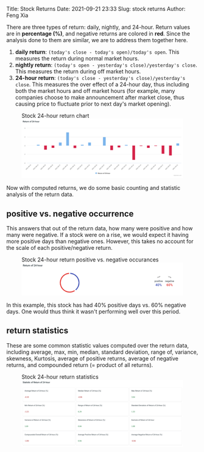 Title: Stock Returns
Date: 2021-09-21 23:33
Slug: stock returns
Author: Feng Xia


There are three types of return: daily, nightly, and 24-hour. Return
values are in **percentage (%)**, and negative returns are colored
in **red**. Since the analysis done to them are similar, we are to
address them together here.

1. **daily return**: `(today's close - today's open)/today's
   open`. This measures the return during normal market hours.
2. **nightly return**: `(today's open - yesterday's close)/yesterday's
   close`. This measures the return during off market hours.
3. **24-hour return**: `(today's close - yesterday's
   close)/yesterday's close`. This measures the over effect of a
   24-hour day, thus including both the market hours and off market
   hours (for example, many companies choose to make announcement
   after market close, thus causing price to fluctuate prior to next
   day's market opening).

<figure class="col s12">
    <figcaption>Stock 24-hour return chart</figcaption>
    <img src="images/stock%2024%20hour%20return%20bar%20chart.png"/>
</figure>

Now with computed returns, we do some basic counting and statistic
analysis of the return data.

## positive vs. negative occurrence

This answers that out of the return data, how many were positive and
how many were negative. If a stock were on a rise, we would expect it
having more positive days than negative ones. However, this takes no
account for the scale of each positive/negative return.

<figure class="col s12">
    <figcaption>Stock 24-hour return positive vs. negative occurances</figcaption>
    <img src="images/stock%2024%20hour%20positive%20negative%20chart.png"/>
</figure>

In this example, this stock has had 40% positive days vs. 60% negative
days. One would thus think it wasn't performing well over this period.

## return statistics

These are some common statistic values computed over the return data,
including average, max, min, median, standard deviation, range of,
variance, skewness, Kurtosis, average of positive returns, average of
negative returns, and compounded return (= product of all returns).

<figure class="col s12">
    <figcaption>Stock 24-hour return statistics</figcaption>
    <img src="images/stock%2024%20hour%20return%20stats.png"/>
</figure>
